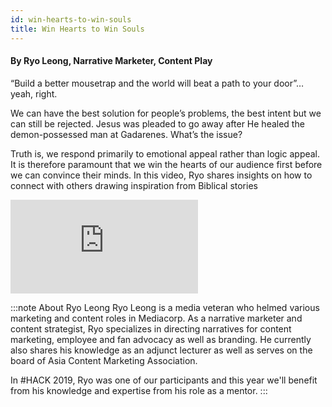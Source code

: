 ```yaml
---
id: win-hearts-to-win-souls
title: Win Hearts to Win Souls
---
```


#### By Ryo Leong, Narrative Marketer, Content Play

“Build a better mousetrap and the world will beat a path to your door”… yeah, right. 

We can have the best solution for people’s problems, the best intent but we can still be rejected. Jesus was pleaded to go away after He healed the demon-possessed man at Gadarenes. What’s the issue?

Truth is, we respond primarily to emotional appeal rather than logic appeal. It is therefore paramount that we win the hearts of our audience first before we can convince their minds. In this video, Ryo shares insights on how to connect with others drawing inspiration from Biblical stories

<div class='embed-container'><iframe src='https://www.youtube.com/embed/MFVXnHzEo60' frameborder='0' allowfullscreen></iframe></div>

:::note About Ryo Leong
Ryo Leong is a media veteran who helmed various marketing and content roles in Mediacorp. As a narrative marketer and content strategist, Ryo specializes in directing narratives for content marketing, employee and fan advocacy as well as branding. He currently also shares his knowledge as an adjunct lecturer as well as serves on the board of Asia Content Marketing Association.

In #HACK 2019, Ryo was one of our participants and this year we'll benefit from his knowledge and expertise from his role as a mentor.
:::
